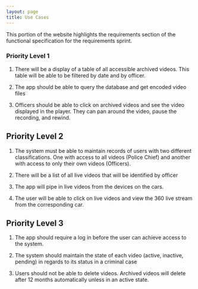 ```yaml
---
layout: page
title: Use Cases
---
```


This portion of the website highlights the requirements section of the functional specification for the requirements sprint. 


### Priority Level 1

1. There will be a display of a table of all accessible archived videos. This table will be able to be filtered by date and by officer.

2. The app should be able to query the database and get encoded video files

3. Officers should be able to click on archived videos and see the video displayed in the player. They can pan around the video, pause the recording, and rewind.

## Priority Level 2

1. The system must be able to maintain records of users with two different classifications. One with access to all videos (Police Chief) and another with access to only their own videos (Officers).

2. There will be a list of all live videos that will be identified by officer

3. The app will pipe in live videos from the devices on the cars.

4. The user will be able to click on live videos and view the 360 live stream from the corresponding car.

## Priority Level 3

1. The app should require a log in before the user can achieve access to the system.

2. The system should maintain the state of each video (active, inactive, pending) in regards to its status in a criminal case

3. Users should not be able to delete videos. Archived videos will delete after 12 months automatically unless in an active state.